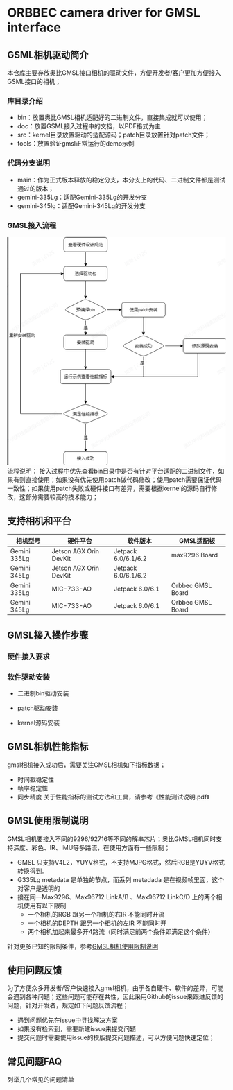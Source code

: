 # ORBBEC camera driver for GMSL interface

## GSML相机驱动简介
 本仓库主要存放奥比GMSL接口相机的驱动文件，方便开发者/客户更加方便接入GSML接口的相机；
 ### 库目录介绍
- bin：放置奥比GMSL相机适配好的二进制文件，直接集成就可以使用；
- doc：放置GSML接入过程中的文档，以PDF格式为主
- src：kernel目录放置驱动的适配源码；patch目录放置针对patch文件；
- tools：放置验证gmsl正常运行的demo示例
  
### 代码分支说明
  - main：作为正式版本释放的稳定分支，本分支上的代码、二进制文件都是测试通过的版本；
  - gemini-335Lg：适配Gemini-335Lg的开发分支
  - gemini-345lg：适配Gemini-345Lg的开发分支
  
### GMSL接入流程
![](./doc/image/liucheng.png)
  流程说明：
 接入过程中优先查看bin目录中是否有针对平台适配的二进制文件，如果有则直接使用；如果没有优先使用patch做代码修改；使用patch需要保证代码一致性；如果使用patch失败或硬件接口有差异，需要根据kernel的源码自行修改，这部分需要较高的技术能力；

## 支持相机和平台
| 相机型号         | 硬件平台                | 软件版本                        | GMSL适配板         |
|------------------|-------------------------|---------------------------------|--------------------|
| Gemini 335Lg     | Jetson AGX Orin DevKit  | Jetpack 6.0/6.1/6.2             | max9296 Board  |
| Gemini 345Lg     | Jetson AGX Orin DevKit  | Jetpack 6.0/6.1/6.2             |   |
| Gemini 335Lg     | MIC-733-AO              | Jetpack 6.0/6.1                 | Orbbec GMSL Board  |
| Gemini 345Lg     | MIC-733-AO              | Jetpack 6.0/6.1                 | Orbbec GMSL Board  |

  

## GMSL接入操作步骤
  ### 硬件接入要求
  
  
  ### 软件驱动安装
  - 二进制bin驱动安装
    

  - patch驱动安装
  
  - kernel源码安装
  
## GMSL相机性能指标
   gmsl相机接入成功后，需要关注GMSL相机如下指标数据；
   - 时间戳稳定性
   - 帧率稳定性
   - 同步精度
  关于性能指标的测试方法和工具，请参考《性能测试说明.pdf》

## GMSL使用限制说明
  GMSL相机要接入不同的9296/92716等不同的解串芯片；奥比GMSL相机同时支持深度、彩色、IR、IMU等多路流，在使用方面有一些限制；
   - GMSL 只支持V4L2，YUYV格式，不支持MJPG格式，然后RGB是YUYV格式转换得到。
   - G335Lg metadata 是单独的节点，而系列 metadada 是在视频帧里面，这个对客户是透明的
   - 接在同一Max9296、Max96712 LinkA/B 、Max96712 LinkC/D 上的两个相机使用有以下限制
     -  一个相机的RGB 跟另一个相机的右IR 不能同时开流
     -  一个相机的DEPTH 跟另一个相机的左IR 不能同时开
     -  两个相机加起来最多开4路流（同时满足前两个条件即满足这个条件）
    
  针对更多已知的限制条件，参考[GMSL相机使用限制说明](./doc/Orbbec%20GMSL相机限制说明.md)
## 使用问题反馈

  为了方便众多开发者/客户快速接入gmsl相机，由于各自硬件、软件的差异，可能会遇到各种问题；这些问题可能存在共性，因此采用Github的issue来跟进反馈的问题，针对开发者，规定如下问题反馈流程；
  
- 遇到问题优先在issue中寻找解决方案
- 如果没有检索到，需要新建issue来提交问题
- 提交问题时需要使用issue的模版提交问题描述，可以方便问题快速定位；
  

## 常见问题FAQ
 列举几个常见的问题清单


